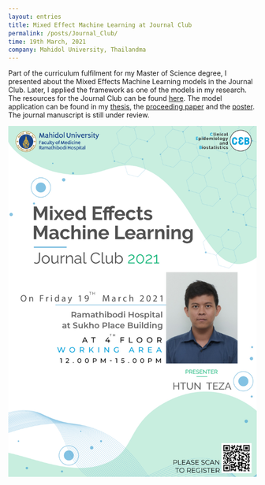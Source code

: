 ```yaml
---
layout: entries
title: Mixed Effect Machine Learning at Journal Club
permalink: /posts/Journal_Club/
time: 19th March, 2021
company: Mahidol University, Thailandma
---
```


Part of the curriculum fulfilment for my Master of Science degree, I presented about the Mixed Effects Machine Learning models in the Journal Club.<span /> Later, I applied the framework as one of the models in my research. The resources for the Journal Club can be found [here](https://www.rama.mahidol.ac.th/ceb/news/10mar2021-0940 "CEB-RAMA-MU @ Web"). The model application can be found in my [thesis](https://htunteza.com/assets/docs/msc_thesis.pdf "Risk-factor based Diagnosis for Chronic Periodontitis using Machine Learning Models @ Web"), the [proceeding paper](https://www.researchgate.net/publication/351563629_Clinical_Prediction_of_Chronic_Periodontitis "Clinical Prediction of Chronic Periodontitis @ ResearchGate") and the [poster](http://doi.org/10.13140/RG.2.2.20986.77764 "Screening models for Periodontitis @ ResearchGate"). The journal manuscript is still under review.

<div id="gallery">
	<img src="/assets/photos/msc_jc.jpg" title="Announcement Poster" alt="Announcement Poster"/>
</div>
